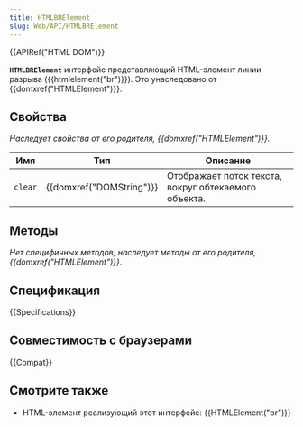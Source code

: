 ```yaml
---
title: HTMLBRElement
slug: Web/API/HTMLBRElement
---
```


{{APIRef("HTML DOM")}}

**`HTMLBRElement`** интерфейс представляющий HTML-элемент линии разрыва ({{htmlelement("br")}}). Это унаследовано от {{domxref("HTMLElement")}}.

## Свойства

_Наследует свойства от его родителя, {{domxref("HTMLElement")}}._

| Имя     | Тип                      | Описание                                             |
| ------- | ------------------------ | ---------------------------------------------------- |
| `clear` | {{domxref("DOMString")}} | Отображает поток текста, вокруг обтекаемого объекта. |

## Методы

_Нет специфичных методов;_ _наследует методы от его родителя, {{domxref("HTMLElement")}}_.

## Спецификация

{{Specifications}}

## Совместимость с браузерами

{{Compat}}

## Смотрите также

- HTML-элемент реализующий этот интерфейс: {{HTMLElement("br")}}

